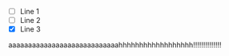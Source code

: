- [ ] Line 1
- [ ] Line 2
- [x] Line 3

aaaaaaaaaaaaaaaaaaaaaaaaaaaahhhhhhhhhhhhhhhhhh!!!!!!!!!!!!!!
